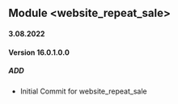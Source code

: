 ## Module <website_repeat_sale>

#### 3.08.2022
#### Version 16.0.1.0.0
##### ADD

- Initial Commit for website_repeat_sale


